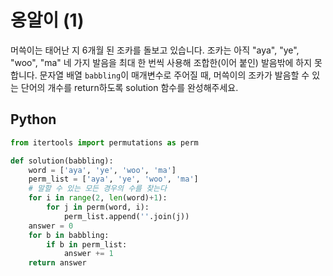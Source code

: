 # 옹알이 (1)
머쓱이는 태어난 지 6개월 된 조카를 돌보고 있습니다. 조카는 아직 "aya", "ye", "woo", "ma" 네 가지 발음을 최대 한 번씩 사용해 조합한(이어 붙인) 발음밖에 하지 못합니다. 문자열 배열 `babbling`이 매개변수로 주어질 때, 머쓱이의 조카가 발음할 수 있는 단어의 개수를 return하도록 solution 함수를 완성해주세요.

## Python
```python
from itertools import permutations as perm

def solution(babbling):
    word = ['aya', 'ye', 'woo', 'ma']
    perm_list = ['aya', 'ye', 'woo', 'ma']
    # 말할 수 있는 모든 경우의 수를 찾는다
    for i in range(2, len(word)+1):
        for j in perm(word, i):
            perm_list.append(''.join(j))
    answer = 0
    for b in babbling:
        if b in perm_list:
            answer += 1
    return answer
```